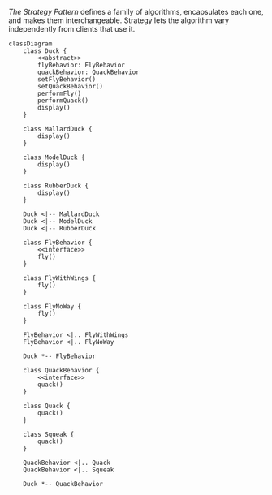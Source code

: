*The Strategy Pattern* defines a family of algorithms, encapsulates each one, and makes them interchangeable. Strategy
lets the algorithm vary independently from clients that use it.

```mermaid
classDiagram
    class Duck {
        <<abstract>>
        flyBehavior: FlyBehavior
        quackBehavior: QuackBehavior
        setFlyBehavior()
        setQuackBehavior()
        performFly()
        performQuack()
        display()
    }

    class MallardDuck {
        display()
    }

    class ModelDuck {
        display()
    }

    class RubberDuck {
        display()
    }

    Duck <|-- MallardDuck
    Duck <|-- ModelDuck
    Duck <|-- RubberDuck

    class FlyBehavior {
        <<interface>>
        fly()
    }

    class FlyWithWings {
        fly()
    }

    class FlyNoWay {
        fly()
    }

    FlyBehavior <|.. FlyWithWings
    FlyBehavior <|.. FlyNoWay

    Duck *-- FlyBehavior

    class QuackBehavior {
        <<interface>>
        quack()
    }

    class Quack {
        quack()
    }

    class Squeak {
        quack()
    }

    QuackBehavior <|.. Quack
    QuackBehavior <|.. Squeak

    Duck *-- QuackBehavior
```
